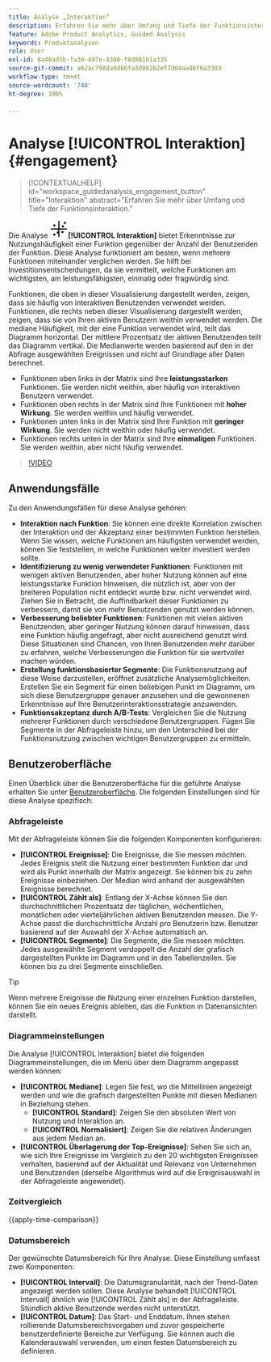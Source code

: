 ```yaml
---
title: Analyse „Interaktion“
description: Erfahren Sie mehr über Umfang und Tiefe der Funktionsinteraktion.
feature: Adobe Product Analytics, Guided Analysis
keywords: Produktanalysen
role: User
exl-id: 8a48ad3b-fa30-497e-8306-f8d881b1a335
source-git-commit: a62ac798da9d66fa3d88262ef7d04aa4bf6a3303
workflow-type: tm+mt
source-wordcount: '748'
ht-degree: 100%

---
```


# Analyse [!UICONTROL Interaktion] {#engagement}

<!-- markdownlint-disable MD034 -->

>[!CONTEXTUALHELP]
>id="workspace_guidedanalysis_engagement_button"
>title="Interaktion"
>abstract="Erfahren Sie mehr über Umfang und Tiefe der Funktionsinteraktion."

<!-- markdownlint-enable MD034 -->


Die Analyse ![EngagementGraph](/help/assets/icons/EngagementGraph.svg)**[!UICONTROL Interaktion]** bietet Erkenntnisse zur Nutzungshäufigkeit einer Funktion gegenüber der Anzahl der Benutzenden der Funktion. Diese Analyse funktioniert am besten, wenn mehrere Funktionen miteinander verglichen werden. Sie hilft bei Investitionsentscheidungen, da sie vermittelt, welche Funktionen am wichtigsten, am leistungsfähigsten, einmalig oder fragwürdig sind.

Funktionen, die oben in dieser Visualisierung dargestellt werden, zeigen, dass sie häufig von interaktiven Benutzenden verwendet werden. Funktionen, die rechts neben dieser Visualisierung dargestellt werden, zeigen, dass sie von Ihren aktiven Benutzern weithin verwendet werden. Die mediane Häufigkeit, mit der eine Funktion verwendet wird, teilt das Diagramm horizontal. Der mittlere Prozentsatz der aktiven Benutzenden teilt das Diagramm vertikal. Die Medianwerte werden basierend auf den in der Abfrage ausgewählten Ereignissen und nicht auf Grundlage aller Daten berechnet.

* Funktionen oben links in der Matrix sind Ihre **leistungsstarken** Funktionen. Sie werden nicht weithin, aber häufig von interaktiven Benutzern verwendet.
* Funktionen oben rechts in der Matrix sind Ihre Funktionen mit **hoher Wirkung**. Sie werden weithin und häufig verwendet.
* Funktionen unten links in der Matrix sind Ihre Funktion mit **geringer Wirkung**. Sie werden nicht weithin oder häufig verwendet.
* Funktionen rechts unten in der Matrix sind Ihre **einmaligen** Funktionen. Sie werden weithin, aber nicht häufig verwendet.

>[!VIDEO](https://video.tv.adobe.com/v/3429489/&learn=on)


## Anwendungsfälle

Zu den Anwendungsfällen für diese Analyse gehören:

* **Interaktion nach Funktion**: Sie können eine direkte Korrelation zwischen der Interaktion und der Akzeptanz einer bestimmten Funktion herstellen. Wenn Sie wissen, welche Funktionen am häufigsten verwendet werden, können Sie feststellen, in welche Funktionen weiter investiert werden sollte.
* **Identifizierung zu wenig verwendeter Funktionen**: Funktionen mit wenigen aktiven Benutzenden, aber hoher Nutzung können auf eine leistungsstarke Funktion hinweisen, die nützlich ist, aber von der breiteren Population nicht entdeckt wurde bzw. nicht verwendet wird. Ziehen Sie in Betracht, die Auffindbarkeit dieser Funktionen zu verbessern, damit sie von mehr Benutzenden genutzt werden können.
* **Verbesserung beliebter Funktionen**: Funktionen mit vielen aktiven Benutzenden, aber geringer Nutzung können darauf hinweisen, dass eine Funktion häufig angefragt, aber nicht ausreichend genutzt wird. Diese Situationen sind Chancen, von Ihren Benutzenden mehr darüber zu erfahren, welche Verbesserungen die Funktion für sie wertvoller machen würden.
* **Erstellung funktionsbasierter Segmente**: Die Funktionsnutzung auf diese Weise darzustellen, eröffnet zusätzliche Analysemöglichkeiten. Erstellen Sie ein Segment für einen beliebigen Punkt im Diagramm, um sich diese Benutzergruppe genauer anzusehen und die gewonnenen Erkenntnisse auf Ihre Benutzerinteraktionsstrategie anzuwenden.
* **Funktionsakzeptanz durch A/B-Tests**: Vergleichen Sie die Nutzung mehrerer Funktionen durch verschiedene Benutzergruppen. Fügen Sie Segmente in der Abfrageleiste hinzu, um den Unterschied bei der Funktionsnutzung zwischen wichtigen Benutzergruppen zu ermitteln.

## Benutzeroberfläche

Einen Überblick über die Benutzeroberfläche für die geführte Analyse erhalten Sie unter [Benutzeroberfläche](../overview.md#interface). Die folgenden Einstellungen sind für diese Analyse spezifisch:

### Abfrageleiste

Mit der Abfrageleiste können Sie die folgenden Komponenten konfigurieren:

* **[!UICONTROL Ereignisse]**: Die Ereignisse, die Sie messen möchten. Jedes Ereignis stellt die Nutzung einer bestimmten Funktion dar und wird als Punkt innerhalb der Matrix angezeigt. Sie können bis zu zehn Ereignisse einbeziehen. Der Median wird anhand der ausgewählten Ereignisse berechnet.
* **[!UICONTROL Zählt als]**: Entlang der X-Achse können Sie den durchschnittlichen Prozentsatz der täglichen, wöchentlichen, monatlichen oder vierteljährlichen aktiven Benutzenden messen. Die Y-Achse passt die durchschnittliche Anzahl pro Benutzerin bzw. Benutzer basierend auf der Auswahl der X-Achse automatisch an.
* **[!UICONTROL Segmente]**: Die Segmente, die Sie messen möchten. Jedes ausgewählte Segment verdoppelt die Anzahl der grafisch dargestellten Punkte im Diagramm und in den Tabellenzeilen. Sie können bis zu drei Segmente einschließen.

>[!TIP]
>
>Wenn mehrere Ereignisse die Nutzung einer einzelnen Funktion darstellen, können Sie ein neues Ereignis ableiten, das die Funktion in Datenansichten darstellt.

### Diagrammeinstellungen

Die Analyse [!UICONTROL Interaktion] bietet die folgenden Diagrammeinstellungen, die im Menü über dem Diagramm angepasst werden können:

* **[!UICONTROL Mediane]**: Legen Sie fest, wo die Mittellinien angezeigt werden und wie die grafisch dargestellten Punkte mit diesen Medianen in Beziehung stehen.
   * **[!UICONTROL Standard]**: Zeigen Sie den absoluten Wert von Nutzung und Interaktion an.
   * **[!UICONTROL Normalisiert]**: Zeigen Sie die relativen Änderungen aus jedem Median an.
* **[!UICONTROL Überlagerung der Top-Ereignisse]**: Sehen Sie sich an, wie sich Ihre Ereignisse im Vergleich zu den 20 wichtigsten Ereignissen verhalten, basierend auf der Aktualität und Relevanz von Unternehmen und Benutzenden (derselbe Algorithmus wird auf die Ereignisauswahl in der Abfrageleiste angewendet).

### Zeitvergleich

{{apply-time-comparison}}

### Datumsbereich

Der gewünschte Datumsbereich für Ihre Analyse. Diese Einstellung umfasst zwei Komponenten:

* **[!UICONTROL Intervall]**: Die Datumsgranularität, nach der Trend-Daten angezeigt werden sollen. Diese Analyse behandelt [!UICONTROL Intervall] ähnlich wie [!UICONTROL Zählt als] in der Abfrageleiste. Stündlich aktive Benutzende werden nicht unterstützt.
* **[!UICONTROL Datum]**: Das Start- und Enddatum. Ihnen stehen rollierende Datumsbereichsvorgaben und zuvor gespeicherte benutzerdefinierte Bereiche zur Verfügung. Sie können auch die Kalenderauswahl verwenden, um einen festen Datumsbereich zu definieren.

<!--
## Example

See below for an example of the analysis.

![Enagement compare](../assets/engagement-compare.png)
-->
